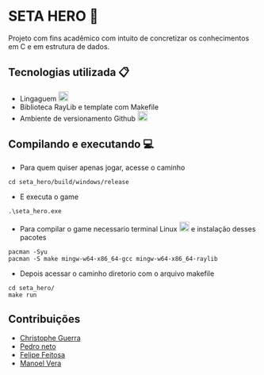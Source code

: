 # SETA HERO 🎸
Projeto com fins acadêmico com intuito de concretizar os conhecimentos em C e em estrutura de dados.

## Tecnologias utilizada 📋
* Lingaguem  <img height="20" src="https://raw.githubusercontent.com/marwin1991/profile-technology-icons/refs/heads/main/icons/c.png">
* Biblioteca RayLib e template com Makefile
* Ambiente de versionamento Github <img width="20" src="https://raw.githubusercontent.com/marwin1991/profile-technology-icons/refs/heads/main/icons/github.png">

## Compilando e executando 💻
* Para quem quiser apenas jogar, acesse o caminho
```
cd seta_hero/build/windows/release
```
* E executa o game
```
.\seta_hero.exe
```
* Para compilar o game necessario terminal Linux <img width="20" src="https://raw.githubusercontent.com/marwin1991/profile-technology-icons/refs/heads/main/icons/linux.png"> e instalação desses pacotes
```
pacman -Syu
pacman -S make mingw-w64-x86_64-gcc mingw-w64-x86_64-raylib
```
* Depois acessar o caminho diretorio com o arquivo makefile
```
cd seta_hero/
make run 
```

## Contribuições
* [Christophe Guerra](https://github.com/ChrisG021)
* [Pedro neto](https://github.com/nTalvess)
* [Felipe Feitosa](https://github.com/FelipeOtaviano78)
* [Manoel Vera](https://github.com/Mabelico)
